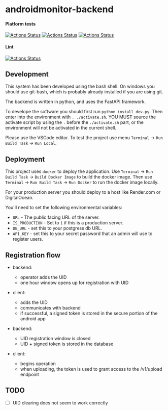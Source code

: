 # androidmonitor-backend

#### Platform tests

[![Actions Status](../../workflows/MacOS_Tests/badge.svg)](../../actions/workflows/test_macos.yml)
[![Actions Status](../../workflows/Win_Tests/badge.svg)](../../actions/workflows/test_win.yml)
[![Actions Status](../../workflows/Ubuntu_Tests/badge.svg)](../../actions/workflows/test_ubuntu.yml)

#### Lint

[![Actions Status](../../workflows/Lint/badge.svg)](../../actions/workflows/lint.yml)


## Development

This system has been developed using the bash shell. On windows you should use git-bash, which is probably already installed if you are using git.

The backend is written in python, and uses the FastAPI framework.

To develope the software you should first run `python install_dev.py`. Then enter into
the environment with `. ./activate.sh`. YOU MUST source the activate script by using the `.` before the `./activate.sh` part, or the environment will not be activated in the current shell.

Please use the VSCode editor. To test the project use menu `Terminal` -> `Run Build Task` -> `Run Local`.

## Deployment

This project uses `docker` to deploy the application. Use `Terminal` -> `Run Build Task` -> `Build Docker Image` to build the docker image. Then use `Terminal` -> `Run Build Task` -> `Run Docker` to run the docker image locally.

For your production server you should deploy to a host like Render.com or DigitalOcean.

You'll need to set the following environmental variables:

  * `URL` - The public facing URL of the server.
  * `IS_PRODUCTION` - Set to `1` if this is a production server.
  * `DB_URL` - set this to your postgress db URL.
  * `API_KEY` - set this to your secret password that an admin will use to register users.

## Registration flow

  * backend:
    * operator adds the UID
    * one hour window opens up for registration with UID

  * client:
    * adds the UID
    * communicates with backend
    * if successful, a signed token is stored in the secure portion of the android app

  * backend:
    * UID registration window is closed
    * UID + signed token is stored in the database

  * client:
    * begins operation
    * when uploading, the token is used to grant access to the /v1/upload endpoint

## TODO

  * [ ] UID clearing does not seem to work correctly
